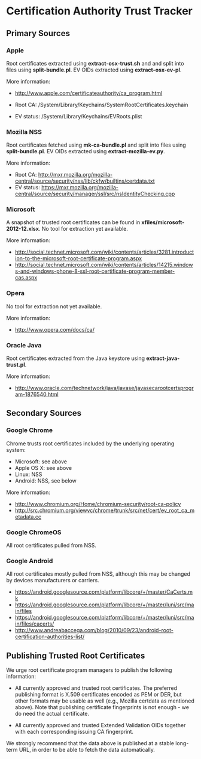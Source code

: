 # Certification Authority Trust Tracker


## Primary Sources

### Apple

Root certificates extracted using **extract-osx-trust.sh** and and split into
files using **split-bundle.pl**. EV OIDs extracted using **extract-osx-ev-pl**.

More information:

- http://www.apple.com/certificateauthority/ca_program.html

- Root CA: /System/Library/Keychains/SystemRootCertificates.keychain
- EV status: /System/Library/Keychains/EVRoots.plist

### Mozilla NSS

Root certificates fetched using **mk-ca-bundle.pl** and split into files using
**split-bundle.pl**. EV OIDs extracted using **extract-mozilla-ev.py**.

More information:

- Root CA: http://mxr.mozilla.org/mozilla-central/source/security/nss/lib/ckfw/builtins/certdata.txt
- EV status: https://mxr.mozilla.org/mozilla-central/source/security/manager/ssl/src/nsIdentityChecking.cpp

### Microsoft

A snapshot of trusted root certificates can be found in
**xfiles/microsoft-2012-12.xlsx**. No tool for extraction yet available.

More information:

- http://social.technet.microsoft.com/wiki/contents/articles/3281.introduction-to-the-microsoft-root-certificate-program.aspx
- http://social.technet.microsoft.com/wiki/contents/articles/14215.windows-and-windows-phone-8-ssl-root-certificate-program-member-cas.aspx

### Opera

No tool for extraction not yet available.

More information:

- http://www.opera.com/docs/ca/

### Oracle Java

Root certificates extracted from the Java keystore using
**extract-java-trust.pl**.

More information:

- http://www.oracle.com/technetwork/java/javase/javasecarootcertsprogram-1876540.html


## Secondary Sources

### Google Chrome

Chrome trusts root certificates included by the underlying operating system:

- Microsoft: see above
- Apple OS X: see above
- Linux: NSS
- Android: NSS, see below

More information:

- http://www.chromium.org/Home/chromium-security/root-ca-policy
- http://src.chromium.org/viewvc/chrome/trunk/src/net/cert/ev_root_ca_metadata.cc

### Google ChromeOS

All root certificates pulled from NSS.

### Google Android

All root certificates mostly pulled from NSS, although this may be changed by
devices manufacturers or carriers.

- https://android.googlesource.com/platform/libcore/+/master/CaCerts.mk
- https://android.googlesource.com/platform/libcore/+/master/luni/src/main/files
- https://android.googlesource.com/platform/libcore/+/master/luni/src/main/files/cacerts/
- http://www.andreabaccega.com/blog/2010/09/23/android-root-certification-authorities-list/



## Publishing Trusted Root Certificates

We urge root certificate program managers to publish the following information:

- All currently approved and trusted root certificates. The preferred
  publishing format is X.509 certificates encoded as PEM or DER, but other
  formats may be usable as well (e.g., Mozilla certdata as mentioned above).
  Note that publishing certificate fingerprints is not enough - we do need the
  actual certificate.

- All currently approved and trusted Extended Validation OIDs together with
  each corresponding issuing CA fingerprint.

We strongly recommend that the data above is published at a stable long-term
URL, in order to be able to fetch the data automatically.
